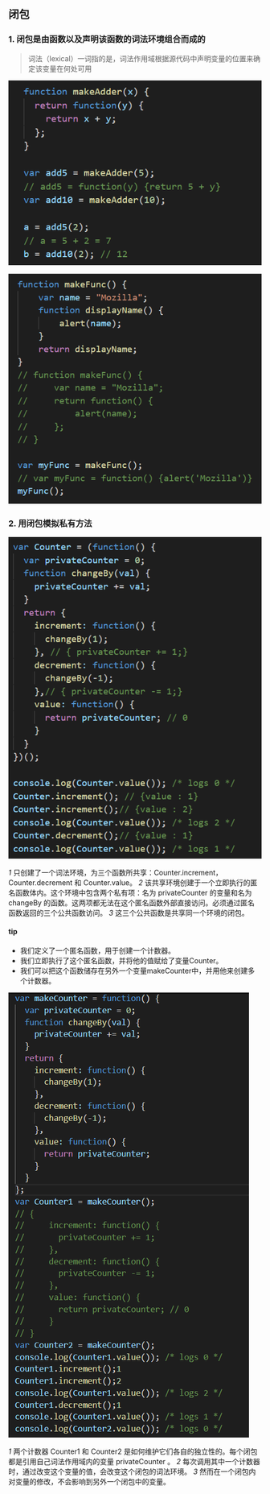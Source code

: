 ## 闭包

### 1. 闭包是由函数以及声明该函数的词法环境组合而成的

> 词法（lexical）一词指的是，词法作用域根据源代码中声明变量的位置来确定该变量在何处可用

![Image](./tip1.png)

![Image](./tip2.png)

### 2. 用闭包模拟私有方法

![Image](./tip3.png)

*1* 只创建了一个词法环境，为三个函数所共享：Counter.increment，Counter.decrement 和 Counter.value。
*2* 该共享环境创建于一个立即执行的匿名函数体内。这个环境中包含两个私有项：名为 privateCounter 的变量和名为 changeBy 的函数。这两项都无法在这个匿名函数外部直接访问。必须通过匿名函数返回的三个公共函数访问。
*3* 这三个公共函数是共享同一个环境的闭包。

#### tip

* 我们定义了一个匿名函数，用于创建一个计数器。
* 我们立即执行了这个匿名函数，并将他的值赋给了变量Counter。
* 我们可以把这个函数储存在另外一个变量makeCounter中，并用他来创建多个计数器。

![Image](./tip4.png)

*1* 两个计数器 Counter1 和 Counter2 是如何维护它们各自的独立性的。每个闭包都是引用自己词法作用域内的变量 privateCounter 。
*2* 每次调用其中一个计数器时，通过改变这个变量的值，会改变这个闭包的词法环境。
*3* 然而在一个闭包内对变量的修改，不会影响到另外一个闭包中的变量。
